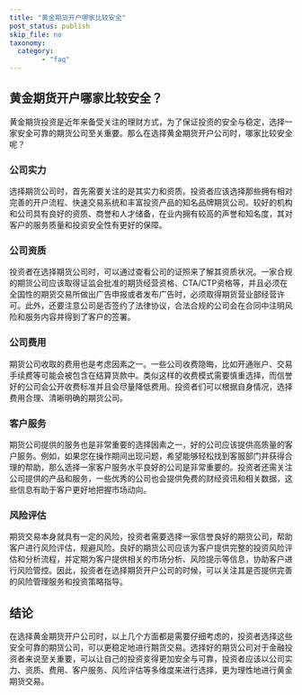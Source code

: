 ```yaml
---
title: "黄金期货开户哪家比较安全"
post_status: publish
skip_file: no
taxonomy:
  category:
        - "faq"
---
```


## 黄金期货开户哪家比较安全？

黄金期货投资是近年来备受关注的理财方式，为了保证投资的安全与稳定，选择一家安全可靠的期货公司至关重要。那么在选择黄金期货开户公司时，哪家比较安全呢？

### 公司实力

选择期货公司时，首先需要关注的是其实力和资质。投资者应该选择那些拥有相对完善的开户流程、快速交易系统和丰富投资产品的知名品牌期货公司。较好的机构和公司具有良好的资质、商誉和人才储备，在业内拥有较高的声誉和知名度，其对客户的服务质量和投资安全性有更好的保障。

### 公司资质

投资者在选择期货公司时，可以通过查看公司的证照来了解其资质状况。一家合规的期货公司应该取得证监会批准的期货经营资格、CTA/CTP资格等，并且必须在全国性的期货交易所做出广告申报或者发布广告时，必须取得期货营业部经营许可。此外，还要注意公司是否签约了法律协议，合法合规的公司会在合同中注明风险和服务内容并得到了客户的签署。

### 公司费用

期货公司收取的费用也是考虑因素之一。一些公司收费隐晦，比如开通账户、交易手续费等可能会被包含在结算货款中。类似这样的收费模式需要慎重选择，而信誉好的公司会公开收费标准并且会尽量降低费用。投资者们可以根据自身情况，选择费用合理、清晰明确的期货公司。

### 客户服务

期货公司提供的服务也是非常重要的选择因素之一，好的公司应该提供高质量的客户服务。例如，如果您在操作期间出现问题，希望能够轻松找到客服部门并获得合理的帮助，那么选择一家客户服务水平良好的公司是非常重要的。投资者还需关注公司提供的产品和服务，一些优秀的公司也会提供免费的财经资讯和相关数据，这些信息有助于客户更好地把握市场动向。

### 风险评估

期货交易本身就具有一定的风险，投资者需要选择一家信誉良好的期货公司，帮助客户进行风险评估，规避风险。良好的期货公司应该为客户提供完整的投资风险评估和分析流程，并定期为客户提供相关的市场分析、风险提示等信息，协助客户进行风险管控。因此，投资者在选择期货开户公司的时候，可以关注其是否提供完善的风险管理服务和投资策略指导。

## 结论

在选择黄金期货开户公司时，以上几个方面都是需要仔细考虑的，投资者选择这些安全可靠的期货公司，可以更稳定地进行期货交易。选择好的期货公司对于金融投资者来说至关重要，可以让自己的投资变得更加安全与可靠，投资者应该以公司实力、资质、费用、客户服务、风险评估等多维度来进行选择，更为理性地进行黄金期货交易。
